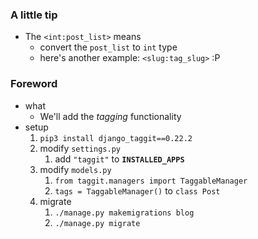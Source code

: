 
### A little tip 
- The ```<int:post_list>``` means 
    - convert the ```post_list``` to ```int``` type 
    - here's another example: ```<slug:tag_slug>``` :P 

### Foreword 
- what 
    - We'll add the *tagging* functionality 
- setup
    1. ```pip3 install django_taggit==0.22.2```
    2. modify ```settings.py```
        1. add ```"taggit"``` to **```INSTALLED_APPS```**
    3. modify ```models.py```
        1. ```from taggit.managers import TaggableManager```
        2. ```tags = TaggableManager()``` to ```class Post```
    4. migrate 
        1. ```./manage.py makemigrations blog```
        2. ```./manage.py migrate```
